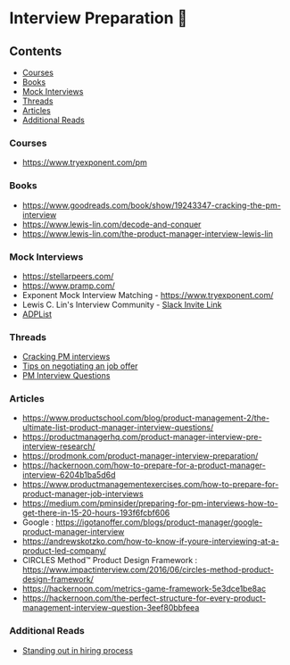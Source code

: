 # Interview Preparation 🧠

## Contents 
* [Courses](#courses)
* [Books](#books)
* [Mock Interviews](#mock-interviews)
* [Threads](#threads)
* [Articles](#articles)
* [Additional Reads](#additional-reads)

### Courses
* https://www.tryexponent.com/pm

### Books
* https://www.goodreads.com/book/show/19243347-cracking-the-pm-interview
* https://www.lewis-lin.com/decode-and-conquer
* https://www.lewis-lin.com/the-product-manager-interview-lewis-lin


### Mock Interviews
* https://stellarpeers.com/
* https://www.pramp.com/
* Exponent Mock Interview Matching - https://www.tryexponent.com/
* Lewis C. Lin's Interview Community - [Slack Invite Link](https://join.slack.com/t/pminterview/shared_invite/zt-1s3ma3zq9-b9zibsgo~nFoyrktSNTEpg)
* [ADPList](https://adplist.org/)



### Threads
* [Cracking PM interviews](https://twitter.com/MotwaniSuhas/status/1119663991310168070)
* [Tips on negotiating an job offer](https://twitter.com/sriramk/status/1221890836364812288)
* [PM Interview Questions](https://twitter.com/hpdailyrant/status/1215519177194106880)

### Articles
* https://www.productschool.com/blog/product-management-2/the-ultimate-list-product-manager-interview-questions/
* https://productmanagerhq.com/product-manager-interview-pre-interview-research/
* https://prodmonk.com/product-manager-interview-preparation/
* https://hackernoon.com/how-to-prepare-for-a-product-manager-interview-6204b1ba5d6d
* https://www.productmanagementexercises.com/how-to-prepare-for-product-manager-job-interviews
* https://medium.com/pminsider/preparing-for-pm-interviews-how-to-get-there-in-15-20-hours-193f6fcbf606
* Google : https://igotanoffer.com/blogs/product-manager/google-product-manager-interview
* https://andrewskotzko.com/how-to-know-if-youre-interviewing-at-a-product-led-company/
* CIRCLES Method™ Product Design Framework : https://www.impactinterview.com/2016/06/circles-method-product-design-framework/
* https://hackernoon.com/metrics-game-framework-5e3dce1be8ac
* https://hackernoon.com/the-perfect-structure-for-every-product-management-interview-question-3eef80bbfeea


### Additional Reads
* [Standing out in hiring process](https://twitter.com/SahilBloom/status/1399375061111382022)
